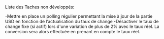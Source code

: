 Liste des Taches non développés:

-Mettre en place un polling régulier permettant la mise à jour de la partie USD en fonction de
l’actualisation du taux de change 
-Désactiver le taux de change fixe (si actif) lors d'une variation de plus de 2% avec le taux réel. La
conversion sera alors effectuée en prenant en compte le taux réel.